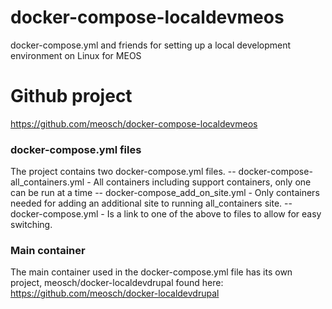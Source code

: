 # docker-compose-localdevmeos
docker-compose.yml and friends for setting up a local development environment on Linux for MEOS

# Github project
https://github.com/meosch/docker-compose-localdevmeos

### docker-compose.yml files

The project contains two docker-compose.yml files. 
 -- docker-compose-all_containers.yml   - All containers including support containers, only one can be run at a time
 -- docker-compose_add_on_site.yml      - Only containers needed for adding an additional site to running all_containers site.
 -- docker-compose.yml                  - Is a link to one of the above to files to allow for easy switching.

### Main container

The main container used in the docker-compose.yml file has its own project, meosch/docker-localdevdrupal found here: https://github.com/meosch/docker-localdevdrupal
